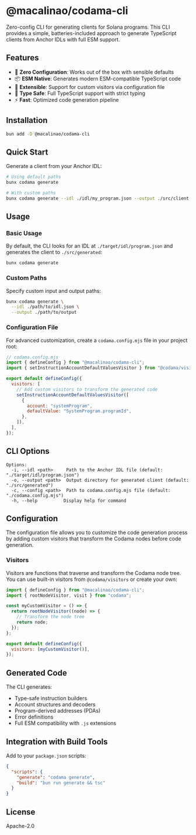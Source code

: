 # @macalinao/codama-cli

Zero-config CLI for generating clients for Solana programs. This CLI provides a simple, batteries-included approach to generate TypeScript clients from Anchor IDLs with full ESM support.

## Features

- 🚀 **Zero Configuration**: Works out of the box with sensible defaults
- 📦 **ESM Native**: Generates modern ESM-compatible TypeScript code
- 🔧 **Extensible**: Support for custom visitors via configuration file
- 🎯 **Type Safe**: Full TypeScript support with strict typing
- ⚡ **Fast**: Optimized code generation pipeline

## Installation

```bash
bun add -D @macalinao/codama-cli
```

## Quick Start

Generate a client from your Anchor IDL:

```bash
# Using default paths
bunx codama generate

# With custom paths
bunx codama generate --idl ./idl/my_program.json --output ./src/client
```

## Usage

### Basic Usage

By default, the CLI looks for an IDL at `./target/idl/program.json` and generates the client to `./src/generated`:

```bash
bunx codama generate
```

### Custom Paths

Specify custom input and output paths:

```bash
bunx codama generate \
  --idl ./path/to/idl.json \
  --output ./path/to/output
```

### Configuration File

For advanced customization, create a `codama.config.mjs` file in your project root:

```javascript
// codama.config.mjs
import { defineConfig } from "@macalinao/codama-cli";
import { setInstructionAccountDefaultValuesVisitor } from "@codama/visitors";

export default defineConfig({
  visitors: [
    // Add custom visitors to transform the generated code
    setInstructionAccountDefaultValuesVisitor([
      {
        account: "systemProgram",
        defaultValue: "SystemProgram.programId",
      },
    ]),
  ],
});
```

## CLI Options

```
Options:
  -i, --idl <path>     Path to the Anchor IDL file (default: "./target/idl/program.json")
  -o, --output <path>  Output directory for generated client (default: "./src/generated")
  -c, --config <path>  Path to codama.config.mjs file (default: "./codama.config.mjs")
  -h, --help          Display help for command
```

## Configuration

The configuration file allows you to customize the code generation process by adding custom visitors that transform the Codama nodes before code generation.

### Visitors

Visitors are functions that traverse and transform the Codama node tree. You can use built-in visitors from `@codama/visitors` or create your own:

```javascript
import { defineConfig } from "@macalinao/codama-cli";
import { rootNodeVisitor, visit } from "codama";

const myCustomVisitor = () => {
  return rootNodeVisitor((node) => {
    // Transform the node tree
    return node;
  });
};

export default defineConfig({
  visitors: [myCustomVisitor()],
});
```

## Generated Code

The CLI generates:

- Type-safe instruction builders
- Account structures and decoders
- Program-derived addresses (PDAs)
- Error definitions
- Full ESM compatibility with `.js` extensions

## Integration with Build Tools

Add to your `package.json` scripts:

```json
{
  "scripts": {
    "generate": "codama generate",
    "build": "bun run generate && tsc"
  }
}
```

## License

Apache-2.0
